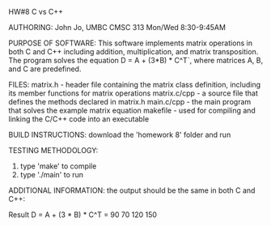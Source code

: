HW#8 C vs C++

AUTHORING: John Jo, UMBC CMSC 313 Mon/Wed 8:30-9:45AM

PURPOSE OF SOFTWARE: This software implements matrix operations in both C and C++ including addition, multiplication, and matrix transposition. The program solves the equation D = A + (3*B) * C^T`, where matrices A, B, and C are predefined.

FILES: 
matrix.h - header file containing the matrix class definition, including its member functions for matrix operations
matrix.c/cpp - a source file that defines the methods declared in matrix.h
main.c/cpp - the main program that solves the example matrix equation
makefile - used for compiling and linking the C/C++ code into an executable

BUILD INSTRUCTIONS: download the 'homework 8' folder and run

TESTING METHODOLOGY: 
1. type 'make' to compile
2. type './main' to run

ADDITIONAL INFORMATION:
the output should be the same in both C and C++:

Result D = A + (3 * B) * C^T =
90 70
120 150
